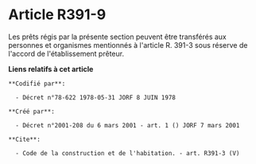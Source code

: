 # Article R391-9

Les prêts régis par la présente section peuvent être transférés aux personnes et organismes mentionnés à l'article R. 391-3
sous réserve de l'accord de l'établissement prêteur.

**Liens relatifs à cet article**

	**Codifié par**:

	  - Décret n°78-622 1978-05-31 JORF 8 JUIN 1978

	**Créé par**:

	  - Décret n°2001-208 du 6 mars 2001 - art. 1 () JORF 7 mars 2001

	**Cite**:

	  - Code de la construction et de l'habitation. - art. R391-3 (V)
